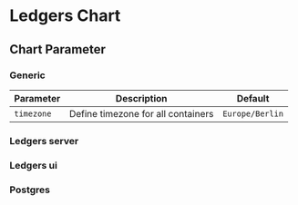 # Ledgers Chart

## Chart Parameter

### Generic

| Parameter | Description | Default |
|-----------|-------------|---------|
| `timezone` | Define timezone for all containers | `Europe/Berlin` |

### Ledgers server

### Ledgers ui

### Postgres
